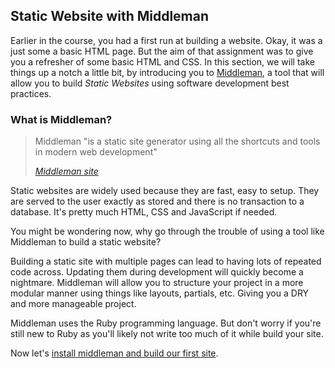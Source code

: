 ## Static Website with Middleman

Earlier in the course, you had a first run at building a website. Okay, it was a just some a basic HTML page. But the aim of that assignment was to give you a refresher of some basic HTML and CSS. In this section, we will take things up a notch a little bit, by introducing you to [Middleman](//middlemanapp.com), a tool that will allow you to build *Static Websites* using software development best practices. 


### What is Middleman?

> Middleman "is a static site generator using all the shortcuts and tools in modern web development"
>
> <cite>[Middleman site](https://middlemanapp.com/)</cite>

Static websites are widely used because they are fast, easy to setup. They are served to the user exactly as stored and there is no transaction to a database. It's pretty much HTML, CSS and JavaScript if needed.

You might be wondering now, why go through the trouble of using a tool like Middleman to build a static website?

Building a static site with multiple pages can lead to having lots of repeated code across. Updating them during development will quickly become a nightmare. Middleman will allow you to structure your project in a more modular manner using things like layouts, partials, etc. Giving you a DRY and more manageable project.

Middleman uses the Ruby programming language. But don't worry if you're still new to Ruby as you'll likely not write too much of it while build your site.

Now let's [install middleman and build our first site](middleman/middleman_setup.md).
